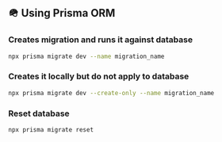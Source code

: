 ## 🪖 Using Prisma ORM

### Creates migration and runs it against database

```bash
npx prisma migrate dev --name migration_name
```

### Creates it locally but **do not apply** to database

```bash
npx prisma migrate dev --create-only --name migration_name
```

### Reset database

```bash
npx prisma migrate reset
```
